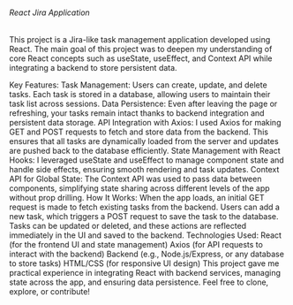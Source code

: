###### React Jira Application
This project is a Jira-like task management application developed using React. The main goal of this project was to deepen my understanding of core React concepts such as useState, useEffect, and Context API while integrating a backend to store persistent data.

Key Features:
Task Management: Users can create, update, and delete tasks. Each task is stored in a database, allowing users to maintain their task list across sessions.
Data Persistence: Even after leaving the page or refreshing, your tasks remain intact thanks to backend integration and persistent data storage.
API Integration with Axios:
I used Axios for making GET and POST requests to fetch and store data from the backend. This ensures that all tasks are dynamically loaded from the server and updates are pushed back to the database efficiently.
State Management with React Hooks: I leveraged useState and useEffect to manage component state and handle side effects, ensuring smooth rendering and task updates.
Context API for Global State: The Context API was used to pass data between components, simplifying state sharing across different levels of the app without prop drilling.
How It Works:
When the app loads, an initial GET request is made to fetch existing tasks from the backend.
Users can add a new task, which triggers a POST request to save the task to the database.
Tasks can be updated or deleted, and these actions are reflected immediately in the UI and saved to the backend.
Technologies Used:
React (for the frontend UI and state management)
Axios (for API requests to interact with the backend)
Backend (e.g., Node.js/Express, or any database to store tasks)
HTML/CSS (for responsive UI design)
This project gave me practical experience in integrating React with backend services, managing state across the app, and ensuring data persistence. Feel free to clone, explore, or contribute!
